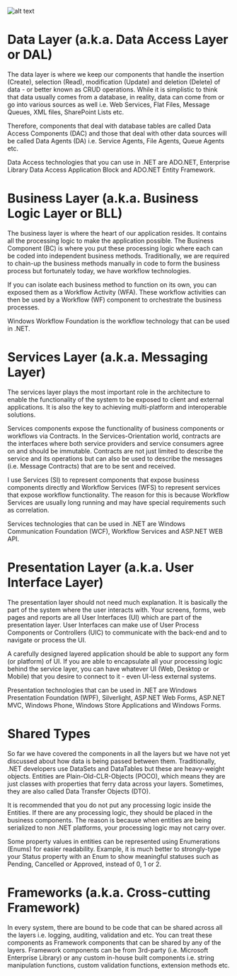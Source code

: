 ![alt text](https://raw.githubusercontent.com/getmubarak/SA/master/views/Logical%20View/LOB/layered.png)

# Data Layer (a.k.a. Data Access Layer or DAL)

The data layer is where we keep our components that handle the insertion (Create), selection (Read), modification (Update) and deletion (Delete) of data - or better known as CRUD operations. While it is simplistic to think that data usually comes from a database, in reality, data can come from or go into various sources as well i.e. Web Services, Flat Files, Message Queues, XML files, SharePoint Lists etc.

Therefore, components that deal with database tables are called Data Access Components (DAC) and those that deal with other data sources will be called Data Agents (DA) i.e. Service Agents, File Agents, Queue Agents etc.

Data Access technologies that you can use in .NET are ADO.NET, Enterprise Library Data Access Application Block and ADO.NET Entity Framework.

# Business Layer (a.k.a. Business Logic Layer or BLL)

The business layer is where the heart of our application resides. It contains all the processing logic to make the application possible. The Business Component (BC) is where you put these processing logic where each can be coded into independent business methods. Traditionally, we are required to chain-up the business methods manually in code to form the business process but fortunately today, we have workflow technologies.

If you can isolate each business method to function on its own, you can exposed them as a Workflow Activity (WFA). These workflow activities can then be used by a Workflow (WF) component to orchestrate the business processes.

Windows Workflow Foundation is the workflow technology that can be used in .NET.

# Services Layer (a.k.a. Messaging Layer)

The services layer plays the most important role in the architecture to enable the functionality of the system to be exposed to client and external applications. It is also the key to achieving multi-platform and interoperable solutions.

Services components expose the functionality of business components or workflows via Contracts. In the Services-Orientation world, contracts are the interfaces where both service providers and service consumers agree on and should be immutable. Contracts are not just limited to describe the service and its operations but can also be used to describe the messages (i.e. Message Contracts) that are to be sent and received.

I use Services (SI) to represent components that expose business components directly and Workflow Services (WFS) to represent services that expose workflow functionality. The reason for this is because Workflow Services are usually long running and may have special requirements such as correlation.

Services technologies that can be used in .NET are Windows Communication Foundation (WCF), Workflow Services and ASP.NET WEB API.

# Presentation Layer (a.k.a. User Interface Layer)

The presentation layer should not need much explanation. It is basically the part of the system where the user interacts with. Your screens, forms, web pages and reports are all User Interfaces (UI) which are part of the presentation layer. User Interfaces can make use of User Process Components or Controllers (UIC) to communicate with the back-end and to navigate or process the UI.

A carefully designed layered application should be able to support any form (or platform) of UI. If you are able to encapsulate all your processing logic behind the service layer, you can have whatever UI (Web, Desktop or Mobile) that you desire to connect to it - even UI-less external systems.

Presentation technologies that can be used in .NET are Windows Presentation Foundation (WPF), Silverlight, ASP.NET Web Forms, ASP.NET MVC, Windows Phone, Windows Store Applications and Windows Forms.

# Shared Types

So far we have covered the components in all the layers but we have not yet discussed about how data is being passed between them. Traditionally, .NET developers use DataSets and DataTables but these are heavy-weight objects. Entities are Plain-Old-CLR-Objects (POCO), which means they are just classes with properties that ferry data across your layers. Sometimes, they are also called Data Transfer Objects (DTO).

It is recommended that you do not put any processing logic inside the Entities. If there are any processing logic, they should be placed in the business components. The reason is because when entities are being serialized to non .NET platforms, your processing logic may not carry over.

Some property values in entities can be represented using Enumerations (Enums) for easier readability. Example, it is much better to strongly-type your Status property with an Enum to show meaningful statuses such as Pending, Cancelled or Approved, instead of 0, 1 or 2.

# Frameworks (a.k.a. Cross-cutting Framework)

In every system, there are bound to be code that can be shared across all the layers i.e. logging, auditing, validation and etc. You can treat these components as Framework components that can be shared by any of the layers. Framework components can be from 3rd-party (i.e. Microsoft Enterprise Library) or any custom in-house built components i.e. string manipulation functions, custom validation functions, extension methods etc.
